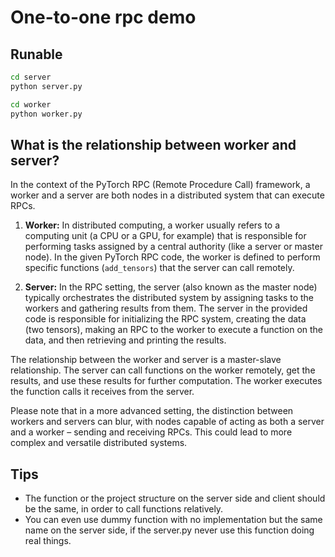 # One-to-one rpc demo

## Runable
```bash
cd server
python server.py

cd worker
python worker.py 
```

## What is the relationship between worker and server?

In the context of the PyTorch RPC (Remote Procedure Call) framework, a worker and a server are both nodes in a distributed system that can execute RPCs.

1. **Worker:** In distributed computing, a worker usually refers to a computing unit (a CPU or a GPU, for example) that is responsible for performing tasks assigned by a central authority (like a server or master node). In the given PyTorch RPC code, the worker is defined to perform specific functions (`add_tensors`) that the server can call remotely.

2. **Server:** In the RPC setting, the server (also known as the master node) typically orchestrates the distributed system by assigning tasks to the workers and gathering results from them. The server in the provided code is responsible for initializing the RPC system, creating the data (two tensors), making an RPC to the worker to execute a function on the data, and then retrieving and printing the results.

The relationship between the worker and server is a master-slave relationship. The server can call functions on the worker remotely, get the results, and use these results for further computation. The worker executes the function calls it receives from the server.

Please note that in a more advanced setting, the distinction between workers and servers can blur, with nodes capable of acting as both a server and a worker – sending and receiving RPCs. This could lead to more complex and versatile distributed systems.

## Tips

- The function or the project structure on the server side and client should be the same, in order to call functions relatively.
- You can even use dummy function with no implementation but the same name on the server side, if the server.py never use this function doing real things.